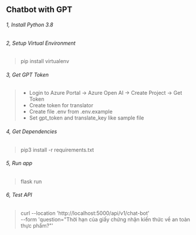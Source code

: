 ## Chatbot with GPT

###### 1, Install Python 3.8

###### 2, Setup Virtual Environment

> pip install virtualenv

###### 3, Get GPT Token

> - Login to Azure Portal -> Azure Open AI -> Create Project -> Get Token
> - Create token for translator
> - Create file .env from .env.example
> - Set gpt_token and translate_key like sample file

###### 4, Get Dependencies

> pip3 install -r requirements.txt

###### 5, Run app

> flask run

###### 6, Test API

> curl --location 'http://localhost:5000/api/v1/chat-bot' \
--form 'question="Thời hạn của giấy chứng nhận kiến thức về an toàn thực phẩm?"'